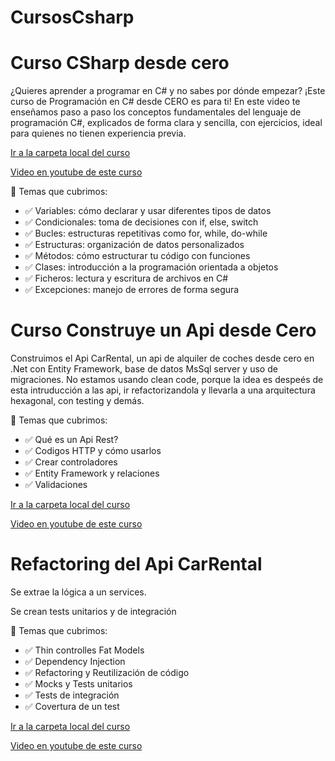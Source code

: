 # CursosCsharp

# Curso CSharp desde cero

¿Quieres aprender a programar en C# y no sabes por dónde empezar? ¡Este curso de Programación en C# desde CERO es para ti! En este video te enseñamos paso a paso los conceptos fundamentales del lenguaje de programación C#, explicados de forma clara y sencilla, con ejercicios, ideal para quienes no tienen experiencia previa.


[Ir a la carpeta local del curso](./CursoCSharp)

[Video en youtube de este curso](https://youtu.be/UwqYtz9l4Bk)


📘 Temas que cubrimos:

* ✅ Variables: cómo declarar y usar diferentes tipos de datos
* ✅ Condicionales: toma de decisiones con if, else, switch
* ✅ Bucles: estructuras repetitivas como for, while, do-while
* ✅ Estructuras: organización de datos personalizados
* ✅ Métodos: cómo estructurar tu código con funciones
* ✅ Clases: introducción a la programación orientada a objetos
* ✅ Ficheros: lectura y escritura de archivos en C#
* ✅ Excepciones: manejo de errores de forma segura


# Curso Construye un Api desde Cero

Construimos el Api CarRental, un api de alquiler de coches desde cero en .Net con Entity Framework, base de datos MsSql server y uso de migraciones.
No estamos usando clean code, porque la idea es despeés de esta intruducción a las api, ir refactorizandola y llevarla a una arquitectura hexagonal, con testing y demás.

📘 Temas que cubrimos:

* ✅ Qué es un Api Rest?
* ✅ Codigos HTTP y cómo usarlos
* ✅ Crear controladores
* ✅ Entity Framework y relaciones
* ✅ Validaciones


[Ir a la carpeta local del curso](./CarRentalApi1)

[Video en youtube de este curso](https://youtu.be/w3OgRMPZf9s)


# Refactoring del Api CarRental

Se extrae la lógica a un services.

Se crean tests unitarios y de integración

📘 Temas que cubrimos:

* ✅ Thin controlles Fat Models
* ✅ Dependency Injection
* ✅ Refactoring y Reutilización de código
* ✅ Mocks y Tests unitarios
* ✅ Tests de integración
* ✅ Covertura de un test


[Ir a la carpeta local del curso](./CarRentalApi2)

[Video en youtube de este curso](https://youtu.be/EzluBRt2eNY)